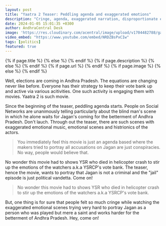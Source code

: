```yaml
---
layout: post
title: "Yaatra 2 Teaser: Peddling agenda and exaggerated emotions"
description: "Cringe, agenda, exaggerated narration, disproportionate emotions all over."
date: 2024-01-05 15:01:35 +0300
author: AndhraCentral Desk
image: 'https://res.cloudinary.com/acentral/image/upload/v1704482788/ganja/Yatra-2_zmso80.jpg'
video_embed: "https://www.youtube.com/embed/NRDZBsPxCIw"
tags: [politics]
featured: true
---
```


<meta content="{{ site.title }}" property="og:site_name">
{% if page.title %}
  <meta content="{{ page.title }}" property="og:title">
{% else %}
  <meta content="{{ site.title }}" property="og:title">
{% endif %}
{% if page.description %}
  <meta content="{{ page.description }}" property="og:description">
{% else %}
  <meta content="{{ site.description }}" property="og:description">
{% endif %}
{% if page.url %}
  <meta content="{{ site.url }}{{ page.url }}" property="og:url">
{% endif %}
{% if page.image %}
  <meta content="https://res.cloudinary.com/acentral/image/upload/v1704482788/ganja/Yatra-2_zmso80.jpg" property="og:image">
{% else %}
  <meta content="{{ site.url }}/images/og.png" property="og:image">
{% endif %}

Well, elections are coming in Andhra Pradesh. The equations are changing never like before. Everyone has their strategy to keep their vote bank up and active via various acitivities. One such activity is engaging them with movies. Yaatra 2 is such movie.

Since the beginning of the teaser, peddling agenda starts. People on Social Networks are unanimously telling particularly about the blind man's scene in which he alone waits for Jagan's coming for the betterment of Andhra Pradesh. Don't lauch. Through out the teaser, there are such scenes with exaggerated emotional music, emotional scenes and histrionics of the actors. 

> You immediately feel this movie is just an agenda based where the makers tried to portray all accusations on Jagan are just conspiracies. No way, people would believe that.

No wonder this movie had to shows YSR who died in helicopter crash to stir up the emotions of the watchers a.k.a YSRCP's vote bank. The teaser, hence the movie, wants to portray that Jagan is not a criminal and the "jail" episode is just political vandetta. Come on!

> No wonder this movie had to shows YSR who died in helicopter crash to stir up the emotions of the watchers a.k.a YSRCP's vote bank.

But, one thing is for sure that people felt so much cringe while watching the exaggerated emotional scenes trying very hard to portray Jagan as a person who was played but mere a saint and works harder for the betterment of Andhra Pradesh. Hey, come on!
